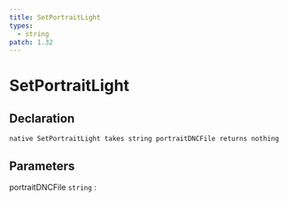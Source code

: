 ```yaml
---
title: SetPortraitLight
types:
  - string
patch: 1.32
---
```


# SetPortraitLight

## Declaration

```jass
native SetPortraitLight takes string portraitDNCFile returns nothing
```

## Parameters
portraitDNCFile `string`
: 
